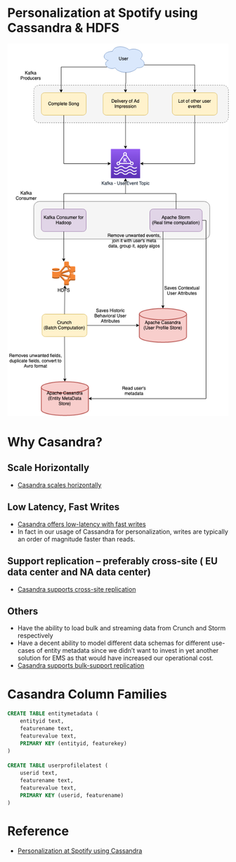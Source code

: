 
# Personalization at Spotify using Cassandra & HDFS

![img.png](assets/PersonalizationSpotify.drawio.png)

# Why Casandra?

## Scale Horizontally
- [Casandra scales horizontally](../../1_HLDDesignComponents/3_DatabaseComponents/NoSQL-Databases/ApacheCasandra.md#scales-horizontally-linearly)

## Low Latency, Fast Writes
- [Casandra offers low-latency with fast writes](../../1_HLDDesignComponents/3_DatabaseComponents/NoSQL-Databases/ApacheCasandra.md#low-latency-faster-writes)
- In fact in our usage of Cassandra for personalization, writes are typically an order of magnitude faster than reads.

## Support replication – preferably cross-site ( EU data center and NA data center)
- [Casandra supports cross-site replication](../../1_HLDDesignComponents/3_DatabaseComponents/NoSQL-Databases/ApacheCasandra.md#support-replication---cross-site-data-centers)
   
## Others  
- Have the ability to load bulk and streaming data from Crunch and Storm respectively
- Have a decent ability to model different data schemas for different use-cases of entity metadata since we didn’t want to invest in yet another solution for EMS as that would have increased our operational cost.
- [Casandra supports bulk-support replication](../../1_HLDDesignComponents/3_DatabaseComponents/NoSQL-Databases/ApacheCasandra.md#good-integration-with-open-source-softwares-like-hadoop-spark-hive-hdfs-etc)

# Casandra Column Families

```sql
CREATE TABLE entitymetadata (
    entityid text,
    featurename text,
    featurevalue text,
    PRIMARY KEY (entityid, featurekey)
)

CREATE TABLE userprofilelatest (
    userid text,
    featurename text,
    featurevalue text,
    PRIMARY KEY (userid, featurename)
)
```

# Reference
- [Personalization at Spotify using Cassandra](https://engineering.atspotify.com/2015/01/personalization-at-spotify-using-cassandra/)